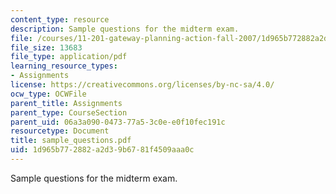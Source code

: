 ```yaml
---
content_type: resource
description: Sample questions for the midterm exam.
file: /courses/11-201-gateway-planning-action-fall-2007/1d965b772882a2d39b6781f4509aaa0c_sample_questions.pdf
file_size: 13683
file_type: application/pdf
learning_resource_types:
- Assignments
license: https://creativecommons.org/licenses/by-nc-sa/4.0/
ocw_type: OCWFile
parent_title: Assignments
parent_type: CourseSection
parent_uid: 06a3a090-0473-77a5-3c0e-e0f10fec191c
resourcetype: Document
title: sample_questions.pdf
uid: 1d965b77-2882-a2d3-9b67-81f4509aaa0c
---
```

Sample questions for the midterm exam.